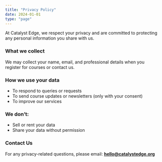 ```yaml
---
title: "Privacy Policy"
date: 2024-01-01
type: "page"
---
```


At Catalyst Edge, we respect your privacy and are committed to protecting any personal information you share with us.

### What we collect
We may collect your name, email, and professional details when you register for courses or contact us.

### How we use your data
- To respond to queries or requests
- To send course updates or newsletters (only with your consent)
- To improve our services

### We don’t:
- Sell or rent your data
- Share your data without permission

### Contact Us
For any privacy-related questions, please email: **hello@catalystedge.org**
